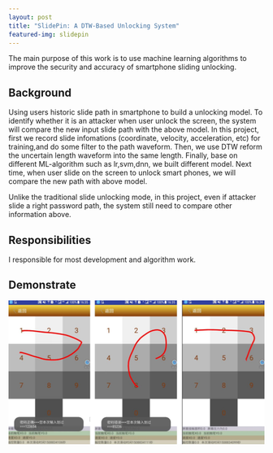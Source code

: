 ```yaml
---
layout: post
title: "SlidePin: A DTW-Based Unlocking System"
featured-img: slidepin
---
```


The main purpose of this work is to use machine learning algorithms to improve the security and accuracy of smartphone sliding unlocking.

## Background 

Using users historic slide path in smartphone to build a unlocking model. To identify whether it is an attacker when user unlock the screen, the system will compare the new input slide path with the above model. In this project, first we record slide infomations (coordinate, velocity, acceleration, etc) for training,and do some filter to the path waveform. Then, we use DTW reform the uncertain length waveform into the same length. Finally, base on different ML-algorithm such as lr,svm,dnn, we built different model. Next time, when user slide on the screen to unlock smart phones, we will compare the new path with above model.

Unlike the traditional slide unlocking mode, in this project, even if attacker slide a right password path, the system still need to compare other information above.

## Responsibilities

I responsible for most development and algorithm work.


## Demonstrate

![](/images/slidepin/p1.jpg)






